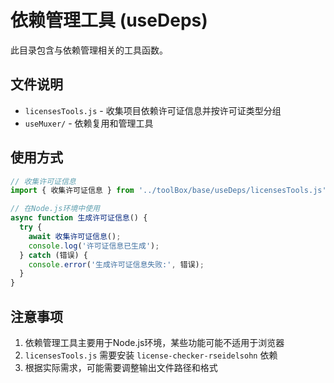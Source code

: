 # 依赖管理工具 (useDeps)

此目录包含与依赖管理相关的工具函数。

## 文件说明

- `licensesTools.js` - 收集项目依赖许可证信息并按许可证类型分组
- `useMuxer/` - 依赖复用和管理工具

## 使用方式

```javascript
// 收集许可证信息
import { 收集许可证信息 } from '../toolBox/base/useDeps/licensesTools.js';

// 在Node.js环境中使用
async function 生成许可证信息() {
  try {
    await 收集许可证信息();
    console.log('许可证信息已生成');
  } catch (错误) {
    console.error('生成许可证信息失败:', 错误);
  }
}
```

## 注意事项

1. 依赖管理工具主要用于Node.js环境，某些功能可能不适用于浏览器
2. `licensesTools.js` 需要安装 `license-checker-rseidelsohn` 依赖
3. 根据实际需求，可能需要调整输出文件路径和格式 